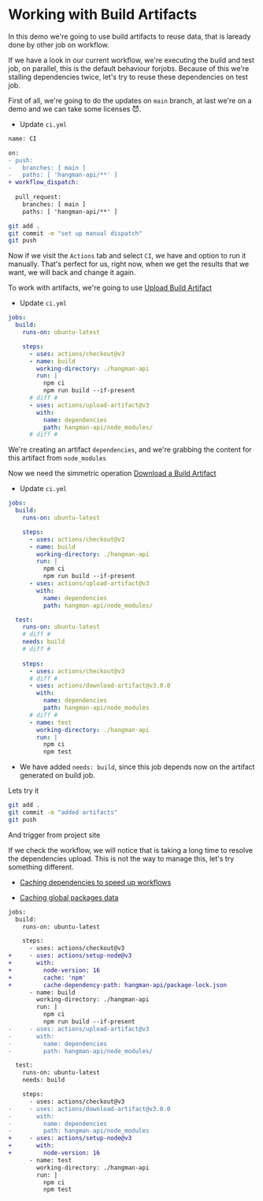 # Working with Build Artifacts

In this demo we're going to use build artifacts to reuse data, that is laready done by other job on workflow.

If we have a look in our current workflow, we're executing the build and test job, on parallel, this is the default behaviour forjobs. Because of this we're stalling dependencies twice, let's try to reuse these dependencies on test job.

First of all, we're going to do the updates on `main` branch, at last we're on a demo and we can take some licenses 😈. 

* Update `ci.yml`

```diff
name: CI 

on:
- push:
-   branches: [ main ]
-   paths: [ 'hangman-api/**' ]
+ workflow_dispatch:
    
  pull_request:
    branches: [ main ]
    paths: [ 'hangman-api/**' ]
```

```bash
git add .
git commit -m "set up manual dispatch"
git push
```

Now if we visit the `Actions` tab and select `CI`, we have and option to run it manually. That's perfect for us, right now, when we get the results that we want, we will back and change it again.

To work with artifacts, we're going to use [Upload Build Artifact](https://github.com/marketplace/actions/upload-a-build-artifact)

* Update `ci.yml`

```yml
jobs:
  build:
    runs-on: ubuntu-latest

    steps:
      - uses: actions/checkout@v3
      - name: build
        working-directory: ./hangman-api
        run: |
          npm ci 
          npm run build --if-present
      # diff #
      - uses: actions/upload-artifact@v3
        with: 
          name: dependencies
          path: hangman-api/node_modules/
      # diff #
```

We're creating an artifact `dependencies`, and we're grabbing the content for this artifact from `node_modules`

Now we need the simmetric operation [Download a Build Artifact](https://github.com/marketplace/actions/download-a-build-artifact)


* Update `ci.yml`

```yml
jobs:
  build:
    runs-on: ubuntu-latest

    steps:
      - uses: actions/checkout@v3
      - name: build
        working-directory: ./hangman-api
        run: |
          npm ci 
          npm run build --if-present
      - uses: actions/upload-artifact@v3
        with: 
          name: dependencies
          path: hangman-api/node_modules/

  test:
    runs-on: ubuntu-latest
    # diff #
    needs: build
    # diff #
    
    steps: 
      - uses: actions/checkout@v3
      # diff #
      - uses: actions/download-artifact@v3.0.0
        with: 
          name: dependencies
          path: hangman-api/node_modules
      # diff #
      - name: test
        working-directory: ./hangman-api
        run: |
          npm ci 
          npm test
```

* We have added `needs: build`, since this job depends now on the artifact generated on build job.

Lets try it 

```bash
git add .
git commit -m "added artifacts"
git push
```

And trigger from project site

If we check the workflow, we will notice that is taking a long time to resolve the dependencies upload. This is not the way to manage this, let's try something different.

* [Caching dependencies to speed up workflows](https://docs.github.com/en/actions/using-workflows/caching-dependencies-to-speed-up-workflows)

* [Caching global packages data](https://github.com/actions/setup-node#caching-global-packages-data)

```diff
jobs:
  build:
    runs-on: ubuntu-latest

    steps:
      - uses: actions/checkout@v3
+     - uses: actions/setup-node@v3
+       with: 
+         node-version: 16
+         cache: 'npm'
+         cache-dependency-path: hangman-api/package-lock.json
      - name: build
        working-directory: ./hangman-api
        run: |
          npm ci 
          npm run build --if-present
-     - uses: actions/upload-artifact@v3
-       with: 
-         name: dependencies
-         path: hangman-api/node_modules/

  test:
    runs-on: ubuntu-latest
    needs: build

    steps: 
      - uses: actions/checkout@v3
-     - uses: actions/download-artifact@v3.0.0
-       with: 
-         name: dependencies
-         path: hangman-api/node_modules
+     - uses: actions/setup-node@v3
+       with:
+         node-version: 16
      - name: test
        working-directory: ./hangman-api
        run: |
          npm ci 
          npm test
```
